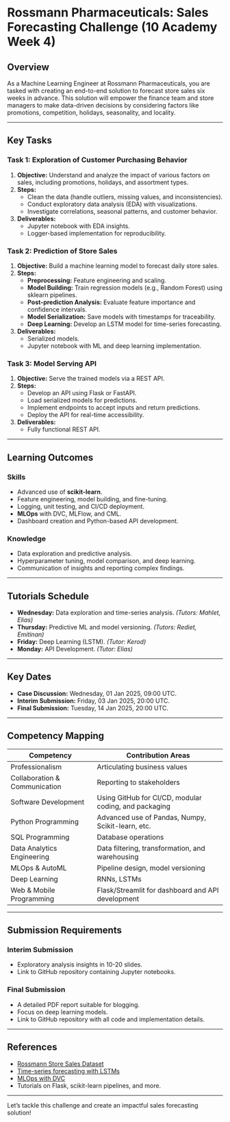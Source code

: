 # Rossmann Pharmaceuticals: Sales Forecasting Challenge (10 Academy Week 4)

## Overview

As a Machine Learning Engineer at Rossmann Pharmaceuticals, you are tasked with creating an end-to-end solution to forecast store sales six weeks in advance. This solution will empower the finance team and store managers to make data-driven decisions by considering factors like promotions, competition, holidays, seasonality, and locality.

---

## Key Tasks

### Task 1: **Exploration of Customer Purchasing Behavior**

1. **Objective:** Understand and analyze the impact of various factors on sales, including promotions, holidays, and assortment types.
2. **Steps:**
   - Clean the data (handle outliers, missing values, and inconsistencies).
   - Conduct exploratory data analysis (EDA) with visualizations.
   - Investigate correlations, seasonal patterns, and customer behavior.
3. **Deliverables:**
   - Jupyter notebook with EDA insights.
   - Logger-based implementation for reproducibility.

### Task 2: **Prediction of Store Sales**

1. **Objective:** Build a machine learning model to forecast daily store sales.
2. **Steps:**
   - **Preprocessing:** Feature engineering and scaling.
   - **Model Building:** Train regression models (e.g., Random Forest) using sklearn pipelines.
   - **Post-prediction Analysis:** Evaluate feature importance and confidence intervals.
   - **Model Serialization:** Save models with timestamps for traceability.
   - **Deep Learning:** Develop an LSTM model for time-series forecasting.
3. **Deliverables:**
   - Serialized models.
   - Jupyter notebook with ML and deep learning implementation.

### Task 3: **Model Serving API**

1. **Objective:** Serve the trained models via a REST API.
2. **Steps:**
   - Develop an API using Flask or FastAPI.
   - Load serialized models for predictions.
   - Implement endpoints to accept inputs and return predictions.
   - Deploy the API for real-time accessibility.
3. **Deliverables:**
   - Fully functional REST API.

---

## Learning Outcomes

### Skills

- Advanced use of **scikit-learn**.
- Feature engineering, model building, and fine-tuning.
- Logging, unit testing, and CI/CD deployment.
- **MLOps** with DVC, MLFlow, and CML.
- Dashboard creation and Python-based API development.

### Knowledge

- Data exploration and predictive analysis.
- Hyperparameter tuning, model comparison, and deep learning.
- Communication of insights and reporting complex findings.

---

## Tutorials Schedule

- **Wednesday:** Data exploration and time-series analysis. *(Tutors: Mahlet, Elias)*
- **Thursday:** Predictive ML and model versioning. *(Tutors: Rediet, Emitinan)*
- **Friday:** Deep Learning (LSTM). *(Tutor: Kerod)*
- **Monday:** API Development. *(Tutor: Elias)*

---

## Key Dates

- **Case Discussion:** Wednesday, 01 Jan 2025, 09:00 UTC.
- **Interim Submission:** Friday, 03 Jan 2025, 20:00 UTC.
- **Final Submission:** Tuesday, 14 Jan 2025, 20:00 UTC.

---

## Competency Mapping

| Competency                   | Contribution Areas                                              |
|------------------------------|-----------------------------------------------------------------|
| Professionalism              | Articulating business values                                   |
| Collaboration & Communication| Reporting to stakeholders                                      |
| Software Development         | Using GitHub for CI/CD, modular coding, and packaging          |
| Python Programming           | Advanced use of Pandas, Numpy, Scikit-learn, etc.             |
| SQL Programming              | Database operations                                           |
| Data Analytics Engineering   | Data filtering, transformation, and warehousing              |
| MLOps & AutoML               | Pipeline design, model versioning                             |
| Deep Learning                | RNNs, LSTMs                                                   |
| Web & Mobile Programming     | Flask/Streamlit for dashboard and API development             |

---

## Submission Requirements

### Interim Submission

- Exploratory analysis insights in 10-20 slides.
- Link to GitHub repository containing Jupyter notebooks.

### Final Submission

- A detailed PDF report suitable for blogging.
- Focus on deep learning models.
- Link to GitHub repository with all code and implementation details.

---

## References

- [Rossmann Store Sales Dataset](https://www.kaggle.com/c/rossmann-store-sales)
- [Time-series forecasting with LSTMs](https://machinelearningmastery.com/time-series-forecasting-with-lstms/)
- [MLOps with DVC](https://dvc.org/)
- Tutorials on Flask, scikit-learn pipelines, and more.

---

Let’s tackle this challenge and create an impactful sales forecasting solution!

